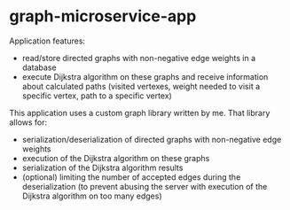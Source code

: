 # graph-microservice-app

Application features:
* read/store directed graphs with non-negative edge weights in a database
* execute Dijkstra algorithm on these graphs and receive information about calculated paths (visited vertexes, weight needed to visit a specific vertex, path to a specific vertex)

This application uses a custom graph library written by me. 
That library allows for:
* serialization/deserialization of directed graphs with non-negative edge weights
* execution of the Dijkstra algorithm on these graphs 
* serialization of the Dijkstra algorithm results
* (optional) limiting the number of accepted edges during the deserialization (to prevent abusing the server with execution of the Dijkstra algorithm on too many edges)

